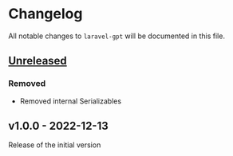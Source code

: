 # Changelog

All notable changes to `laravel-gpt` will be documented in this file.

## [Unreleased](https://github.com/capevace/laravel-gpt/compare/1.0.0...HEAD)

### Removed

-   Removed internal Serializables

## v1.0.0 - 2022-12-13

Release of the initial version
